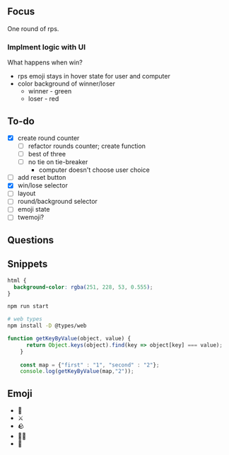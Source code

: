 ## Focus

One round of rps.

### Implment logic with UI

What happens when win?
  - rps emoji stays in hover state for user and computer
  - color background of winner/loser
    - winner - green
    - loser - red

## To-do
- [x] create round counter
  - [ ] refactor rounds counter; create function
  - [ ] best of three
  - [ ] no tie on tie-breaker 
      - computer doesn't choose user choice 
- [ ] add reset button
- [x] win/lose selector
- [ ] layout
- [ ] round/background selector
- [ ] emoji state
- [ ] twemoji?

## Questions


## Snippets

```css
html {
  background-color: rgba(251, 228, 53, 0.555);
}
```

```sh
npm run start
```

```sh
# web types
npm install -D @types/web
```

```js
function getKeyByValue(object, value) {
      return Object.keys(object).find(key => object[key] === value);
    }
    
    const map = {"first" : "1", "second" : "2"};
    console.log(getKeyByValue(map,"2"));
```


## Emoji

- 📜
- ⚔️
- 🪨
- 🧙‍♂️
- 🤖